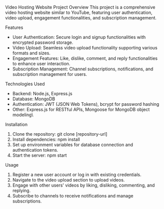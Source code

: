 Video Hosting Website Project
Overview
This project is a comprehensive video hosting website similar to YouTube, featuring user authentication, video upload, engagement functionalities, and subscription management.

Features
* User Authentication: Secure login and signup functionalities with encrypted password storage.
* Video Upload: Seamless video upload functionality supporting various formats and sizes.
* Engagement Features: Like, dislike, comment, and reply functionalities to enhance user interaction.
* Subscription Management: Channel subscriptions, notifications, and subscription management for users.


Technologies Used
* Backend: Node.js, Express.js
* Database: MongoDB
* Authentication: JWT (JSON Web Tokens), bcrypt for password hashing
* Other: Express.js for RESTful APIs, Mongoose for MongoDB object modeling\


Installation
1) Clone the repository: git clone [repository-url]
2) Install dependencies: npm install
3) Set up environment variables for database connection and authentication tokens.
4) Start the server: npm start


Usage
1) Register a new user account or log in with existing credentials.
2) Navigate to the video upload section to upload videos.
3) Engage with other users' videos by liking, disliking, commenting, and replying.
4) Subscribe to channels to receive notifications and manage subscriptions.
